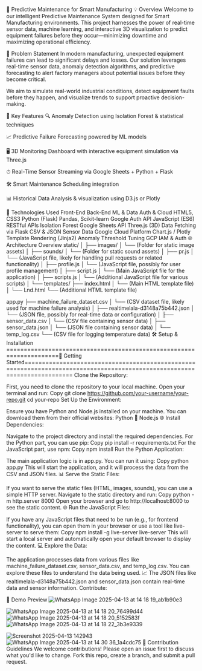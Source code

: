 🚀 Predictive Maintenance for Smart Manufacturing
💡 Overview
Welcome to our intelligent Predictive Maintenance System designed for Smart Manufacturing environments. This project harnesses the power of real-time sensor data, machine learning, and interactive 3D visualization to predict equipment failures before they occur—minimizing downtime and maximizing operational efficiency.

🎯 Problem Statement
In modern manufacturing, unexpected equipment failures can lead to significant delays and losses. Our solution leverages real-time sensor data, anomaly detection algorithms, and predictive forecasting to alert factory managers about potential issues before they become critical.

We aim to simulate real-world industrial conditions, detect equipment faults before they happen, and visualize trends to support proactive decision-making.

🧠 Key Features
🔍 Anomaly Detection using Isolation Forest & statistical techniques

📈 Predictive Failure Forecasting powered by ML models

🖥 3D Monitoring Dashboard with interactive equipment simulation via Three.js

⏱ Real-Time Sensor Streaming via Google Sheets + Python + Flask

🛠 Smart Maintenance Scheduling integration

📊 Historical Data Analysis & visualization using D3.js or Plotly

🔧 Technologies Used
Front-End	Back-End	ML & Data	Auth & Cloud
HTML5, CSS3	Python (Flask)	Pandas, Scikit-learn	Google Auth API
JavaScript (ES6)	RESTful APIs	Isolation Forest	Google Sheets API
Three.js (3D)	Data Fetching via Flask	CSV & JSON Sensor Data	Google Cloud Platform
Chart.js / Plotly	Template Rendering (Jinja2)	Anomaly Threshold Tuning	GCP IAM & Auth
🌐 Architecture Overview
static/
│
├── images/
│   └── (Folder for static image assets)
│
├── sounds/
│   └── (Folder for static sound assets)
│
├── pr.js
│   └── (JavaScript file, likely for handling pull requests or related functionality)
│
├── profile.js
│   └── (JavaScript file, possibly for user profile management)
│
├── script.js
│   └── (Main JavaScript file for the application)
│
├── scripts.js
│   └── (Additional JavaScript file for various scripts)
│
└── templates/
    ├── index.html
    │   └── (Main HTML template file)
    │
    └── Lnd.html
        └── (Additional HTML template file)

app.py
├── machine_failure_dataset.csv
│   └── (CSV dataset file, likely used for machine failure analysis)
│
├── realtimelala-d3148a75b442.json
│   └── (JSON file, possibly for real-time data or configuration)
│
├── sensor_data.csv
│   └── (CSV file containing sensor data)
│
├── sensor_data.json
│   └── (JSON file containing sensor data)
│
└── temp_log.csv
    └── (CSV file for logging temperature data)
🛠 Setup & Installation
=====================================================================🚀 Getting Started==========================================================================================================================
Clone the Repository:

First, you need to clone the repository to your local machine. Open your terminal and run:
Copy
git clone https://github.com/your-username/your-repo.git
cd your-repo
Set Up the Environment:

Ensure you have Python and Node.js installed on your machine. You can download them from their official websites:
Python 🐍
Node.js 🌐
Install Dependencies:

Navigate to the project directory and install the required dependencies. For the Python part, you can use pip:
Copy
pip install -r requirements.txt
For the JavaScript part, use npm:
Copy
npm install
Run the Python Application:

The main application logic is in app.py. You can run it using:
Copy
python app.py
This will start the application, and it will process the data from the CSV and JSON files. 📊
Serve the Static Files:

If you want to serve the static files (HTML, images, sounds), you can use a simple HTTP server. Navigate to the static directory and run:
Copy
python -m http.server 8000
Open your browser and go to http://localhost:8000 to see the static content. 🌐
Run the JavaScript Files:

If you have any JavaScript files that need to be run (e.g., for frontend functionality), you can open them in your browser or use a tool like live-server to serve them:
Copy
npm install -g live-server
live-server
This will start a local server and automatically open your default browser to display the content. 💻
Explore the Data:

The application processes data from various files like machine_failure_dataset.csv, sensor_data.csv, and temp_log.csv. You can explore these files to understand the data being used. 📈
The JSON files like realtimelala-d3148a75b442.json and sensor_data.json contain real-time data and sensor information.
Contribute:


📸 Demo Preview
![WhatsApp Image 2025-04-13 at 14 18 19_ab1b90e3](https://github.com/user-attachments/assets/ea23110c-772a-4a9f-a260-56c29baaa137)

![WhatsApp Image 2025-04-13 at 14 18 20_76499d44](https://github.com/user-attachments/assets/ad08771f-bf0a-442f-a13c-d8216f52fdf2)
![WhatsApp Image 2025-04-13 at 14 18 20_5152583f](https://github.com/user-attachments/assets/705bd940-dbb2-4f19-9aef-db7c701df31d)
![WhatsApp Image 2025-04-13 at 14 18 22_3b3e9339](https://github.com/user-attachments/assets/be6ed9b1-df95-41fb-8024-15a9e0501a23)



![Screenshot 2025-04-13 142943](https://github.com/user-attachments/assets/9a1b4e75-7b1f-4a72-9c13-0ddbb2e93a2c)
![WhatsApp Image 2025-04-13 at 14 30 36_1a4cdc75](https://github.com/user-attachments/assets/e0e4d4af-88d4-4a75-8694-e2c3f33ce9da)
🤝 Contribution Guidelines
We welcome contributions! Please open an issue first to discuss what you'd like to change. Fork this repo, create a branch, and submit a pull request.
